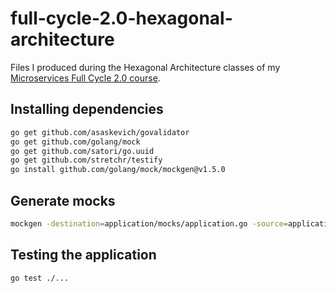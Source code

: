 # full-cycle-2.0-hexagonal-architecture

Files I produced during the Hexagonal Architecture classes of my [Microservices Full Cycle 2.0 course](https://drive.google.com/file/d/1MdN-qK_8Pfg6YI3TSfSa5_2-FHmqGxEP/view?usp=sharing).

## Installing dependencies

```sh
go get github.com/asaskevich/govalidator
go get github.com/golang/mock
go get github.com/satori/go.uuid
go get github.com/stretchr/testify
go install github.com/golang/mock/mockgen@v1.5.0
```

## Generate mocks

```sh
mockgen -destination=application/mocks/application.go -source=application/product.go application
```

## Testing the application

```sh
go test ./...
```
